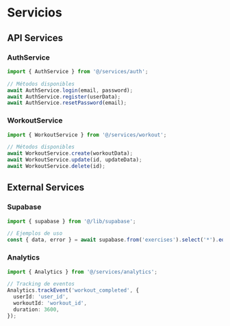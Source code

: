 # Servicios

## API Services

### AuthService

```typescript
import { AuthService } from '@/services/auth';

// Métodos disponibles
await AuthService.login(email, password);
await AuthService.register(userData);
await AuthService.resetPassword(email);
```

### WorkoutService

```typescript
import { WorkoutService } from '@/services/workout';

// Métodos disponibles
await WorkoutService.create(workoutData);
await WorkoutService.update(id, updateData);
await WorkoutService.delete(id);
```

## External Services

### Supabase

```typescript
import { supabase } from '@/lib/supabase';

// Ejemplos de uso
const { data, error } = await supabase.from('exercises').select('*').eq('muscle_group', 'chest');
```

### Analytics

```typescript
import { Analytics } from '@/services/analytics';

// Tracking de eventos
Analytics.trackEvent('workout_completed', {
  userId: 'user_id',
  workoutId: 'workout_id',
  duration: 3600,
});
```
